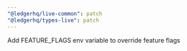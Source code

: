 ```yaml
---
"@ledgerhq/live-common": patch
"@ledgerhq/types-live": patch
---
```


Add FEATURE_FLAGS env variable to override feature flags
